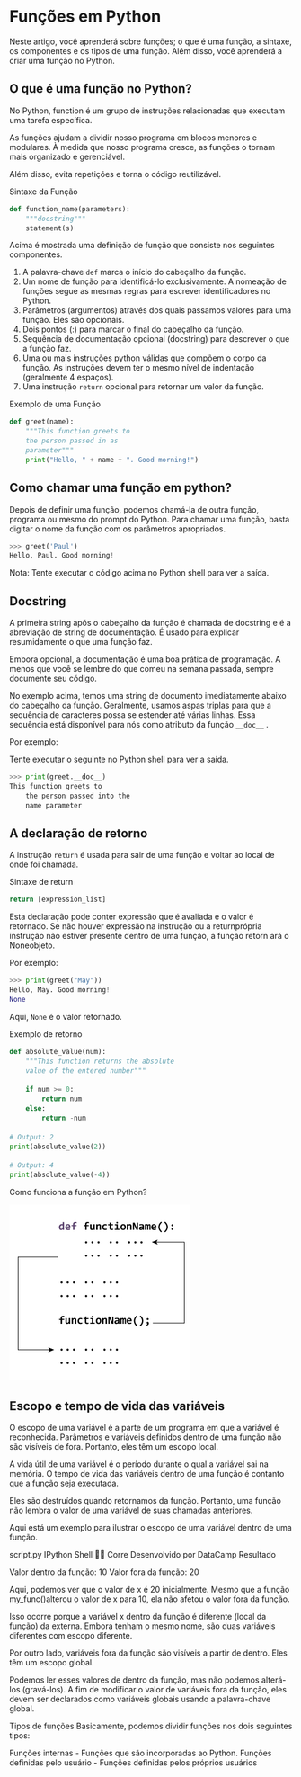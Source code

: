 # Funções em Python

Neste artigo, você aprenderá sobre funções; o que é uma função, a sintaxe, os componentes e os tipos de uma função. Além disso, você aprenderá a criar uma função no Python.

## O que é uma função no Python?

No Python, function é um grupo de instruções relacionadas que executam uma tarefa específica.

As funções ajudam a dividir nosso programa em blocos menores e modulares. À medida que nosso programa cresce, as funções o tornam mais organizado e gerenciável.

Além disso, evita repetições e torna o código reutilizável.

Sintaxe da Função

```py
def function_name(parameters):
    """docstring"""
    statement(s)
```

Acima é mostrada uma definição de função que consiste nos seguintes componentes.

1. A palavra-chave `def` marca o início do cabeçalho da função.
2. Um nome de função para identificá-lo exclusivamente. A nomeação de funções segue as mesmas regras para escrever identificadores no Python.
3. Parâmetros (argumentos) através dos quais passamos valores para uma função. Eles são opcionais.
4. Dois pontos (:) para marcar o final do cabeçalho da função.
5. Sequência de documentação opcional (docstring) para descrever o que a função faz.
6. Uma ou mais instruções python válidas que compõem o corpo da função. As instruções devem ter o mesmo nível de indentação (geralmente 4 espaços).
7. Uma instrução `return` opcional para retornar um valor da função.

Exemplo de uma Função

```py
def greet(name):
    """This function greets to
    the person passed in as
    parameter"""
    print("Hello, " + name + ". Good morning!")
```

## Como chamar uma função em python?

Depois de definir uma função, podemos chamá-la de outra função, programa ou mesmo do prompt do Python. Para chamar uma função, basta digitar o nome da função com os parâmetros apropriados.

```py
>>> greet('Paul')
Hello, Paul. Good morning!
```

Nota:  Tente executar o código acima no Python shell para ver a saída.

## Docstring

A primeira string após o cabeçalho da função é chamada de docstring e é a abreviação de string de documentação. É usado para explicar resumidamente o que uma função faz.

Embora opcional, a documentação é uma boa prática de programação. A menos que você se lembre do que comeu na semana passada, sempre documente seu código.

No exemplo acima, temos uma string de documento imediatamente abaixo do cabeçalho da função. Geralmente, usamos aspas triplas para que a sequência de caracteres possa se estender até várias linhas. Essa sequência está disponível para nós como atributo da função `__doc__` .

Por exemplo:

Tente executar o seguinte no Python shell para ver a saída.

```py
>>> print(greet.__doc__)
This function greets to
    the person passed into the
    name parameter
```

## A declaração de retorno

A instrução `return` é usada para sair de uma função e voltar ao local de onde foi chamada.

Sintaxe de return

```py
return [expression_list]
```

Esta declaração pode conter expressão que é avaliada e o valor é retornado. Se não houver expressão na instrução ou a returnprópria instrução não estiver presente dentro de uma função, a função retorn ará o Noneobjeto.

Por exemplo:

```py
>>> print(greet("May"))
Hello, May. Good morning!
None
```

Aqui, `None` é o valor retornado.

Exemplo de retorno

```py
def absolute_value(num):
    """This function returns the absolute
    value of the entered number"""

    if num >= 0:
        return num
    else:
        return -num

# Output: 2
print(absolute_value(2))

# Output: 4
print(absolute_value(-4))
```

Como funciona a função em Python?

![Como a função funciona em Python?](/images/python-how-function-works_1.jpg)

## Escopo e tempo de vida das variáveis

O escopo de uma variável é a parte de um programa em que a variável é reconhecida. Parâmetros e variáveis ​​definidos dentro de uma função não são visíveis de fora. Portanto, eles têm um escopo local.

A vida útil de uma variável é o período durante o qual a variável sai na memória. O tempo de vida das variáveis ​​dentro de uma função é contanto que a função seja executada.

Eles são destruídos quando retornamos da função. Portanto, uma função não lembra o valor de uma variável de suas chamadas anteriores.

Aqui está um exemplo para ilustrar o escopo de uma variável dentro de uma função.

script.py
IPython Shell

Corre
Desenvolvido por DataCamp
Resultado

Valor dentro da função: 10
Valor fora da função: 20
	
Aqui, podemos ver que o valor de x é 20 inicialmente. Mesmo que a função my_func()alterou o valor de x para 10, ela não afetou o valor fora da função.

Isso ocorre porque a variável x dentro da função é diferente (local da função) da externa. Embora tenham o mesmo nome, são duas variáveis ​​diferentes com escopo diferente.

Por outro lado, variáveis ​​fora da função são visíveis a partir de dentro. Eles têm um escopo global.

Podemos ler esses valores de dentro da função, mas não podemos alterá-los (gravá-los). A fim de modificar o valor de variáveis fora da função, eles devem ser declarados como variáveis globais usando a palavra-chave global.

Tipos de funções
Basicamente, podemos dividir funções nos dois seguintes tipos:

Funções internas - Funções que são incorporadas ao Python.
Funções definidas pelo usuário - Funções definidas pelos próprios usuários
